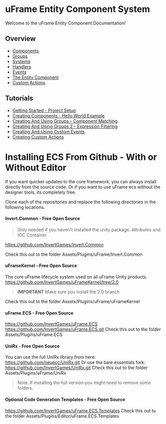 # uFrame Entity Component System
Welcome to the uFrame Entity Component Documentation!

## Overview
- [Components](API/Components.md)
- [Groups](API/Groups.md)
- [Systems](API/Systems.md)
- [Handlers](API/Handlers.md)
- [Events](API/Events.md)
- [The Entity Component](API/EntityComponent.md)
- [Custom Actions](API/CreateCustomActions.md)

## Tutorials
- [Getting Started - Project Setup](https://youtu.be/uxivyGL5StA)
- [Creating Components - Hello World Example](https://youtu.be/vGRgN-MZEAA)
- [Creating And Using Groups - Component Matching](https://youtu.be/5EwZWWfpBBI)
- [Creating And Using Groups 2 - Expression Filtering](https://youtu.be/iMjs26dA2rg)
- [Creating And Using Custom Events](https://youtu.be/h_s-l30rNe0)
- [Creating Custom Actions](https://youtu.be/AuockvC5Cys)

# Installing ECS From Github - With or Without Editor
If you want quicker updates to the core framework, you can always install directly from the source code.  Or if you want to use uFrame ecs without the designer tools, its completely free.

Clone each of the repositories and replace the following directories in the following locations.

#### Invert.Common - Free Open Source
> Only needed if you haven't installed the unity package.
Attributes and IOC Container

https://github.com/InvertGames/Invert.Common

Check this out to the folder  Assets/Plugins/uFrame/Invert.Common

#### uFrameKernel - Free Open Source
The core uFrame lifecycle system used on all uFrame Unity products.
https://github.com/InvertGames/uFrameKernel/tree/2.0
> **IMPORTANT** Make sure you install the 2.0 branch

Check this out to the folder  Assets/Plugins/uFrame/uFrameKernel


#### uFrame.ECS - Free Open Source
https://github.com/InvertGames/uFrame.ECS
https://github.com/InvertGames/uFrame.ECS.git
Check this out to the folder  Assets/Plugins/uFrame.ECS

#### UniRx - Free Open Source
You can use the full UniRx library from here:
https://github.com/neuecc/UniRx.git
Or use the bare essentials fork:
https://github.com/InvertGames/UniRx.git
Check this out to the folder Assets/Plugins/uFrame/UniRx
> Note: If installing the full version you might need to remove some folders.

#### Optional Code Generation Templates - Free Open Source
https://github.com/InvertGames/uFrame.ECS.Templates
Check this out to the folder Assets/Plugins/Editor/uFrame.ECS.Templates
